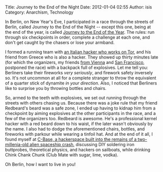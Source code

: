 Title: Journey to the End of the Night
Date: 2012-01-04 02:55
Author: isis
Category: Anarchism, Technology

In Berlin, on New Year's Eve, I participated in a race through the
streets of Berlin, called Journey to the End of the Night -- except this
one, being at the end of the year, is called [Journey to the End of the
Year][]. The rules: run through six checkpoints in order, complete a
challenge at each one, and don't get caught by the chasers or lose your
armband.

I formed a running team with [an Italian hacker who works on Tor][], and
his friend from Greece who is also a hacker. They showed up thirty
minutes late (for which the organizers, my friends [from Vienna][] and
[San Francisco][], postponed the race) with a backpack full of
explosives. Let me tell you: Berliners take their fireworks *very
seriously*, and firework safety inversely so. It's not uncommon at all
for a complete stranger to throw the equivalent of a quarter stick of
dynamite *in your direction*. Also, I noticed that Berliners like to
surprise you by throwing bottles and chairs.

So, armed to the teeth with explosives, we set out running through the
streets with others chasing us. Because there was a joke rule that my
friend Redbeard's beard was a safe zone, I ended up having to kidnap him
from a checkpoint by aiming explosives at the other participants in the
race, and a few of the organizers too. Redbeard is awesome. He's a
professional kernel hacker with a red beard down to his waist, if the
later wasn't obviously by the name. I also had to dodge the
aforementioned chairs, bottles, and fireworks with parkour while wearing
a tinfoil hat. And at the end of it all, I found myself at [C-Base, a
hackerspace built into the remains of a two-millenia-old alien spaceship
crash][], discussing DIY soldering iron buttprobes, theoretical physics,
and hackers on sailboats, while drinking Chink Chank Chunk (Club Mate
with sugar, lime, vodka).

Oh Berlin, how I want to live in you!

  [Journey to the End of the Year]: http://totheendoftheyear.com/
  [an Italian hacker who works on Tor]: http://hellais.wordpress.com/
  [from Vienna]: https://twitter.com/#!/fin
  [San Francisco]: https://twitter.com/#!/Rubin110
  [C-Base, a hackerspace built into the remains of a two-millenia-old
  alien spaceship crash]: http://c-base.org/
